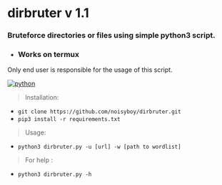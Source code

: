 # dirbruter v 1.1
### Bruteforce directories or files using simple python3 script.
* ### Works on termux 
Only end user is responsible for the usage of this script. 

[![python](https://img.shields.io/badge/code-python-informational?style=flat&logo=python&logoColor=yellow&color=black)](dirbruter.py)


> Installation: 
* `git clone https://github.com/noisyboy/dirbruter.git`
* `pip3 install -r requirements.txt`

>Usage:
* `python3 dirbruter.py -u [url] -w [path to wordlist] `
>For help :
* `python3 dirbruter.py -h`
